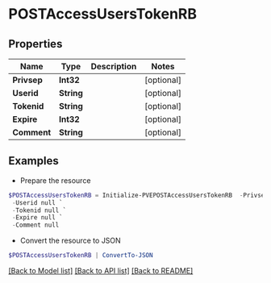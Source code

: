 # POSTAccessUsersTokenRB
## Properties

Name | Type | Description | Notes
------------ | ------------- | ------------- | -------------
**Privsep** | **Int32** |  | [optional] 
**Userid** | **String** |  | [optional] 
**Tokenid** | **String** |  | [optional] 
**Expire** | **Int32** |  | [optional] 
**Comment** | **String** |  | [optional] 

## Examples

- Prepare the resource
```powershell
$POSTAccessUsersTokenRB = Initialize-PVEPOSTAccessUsersTokenRB  -Privsep null `
 -Userid null `
 -Tokenid null `
 -Expire null `
 -Comment null
```

- Convert the resource to JSON
```powershell
$POSTAccessUsersTokenRB | ConvertTo-JSON
```

[[Back to Model list]](../README.md#documentation-for-models) [[Back to API list]](../README.md#documentation-for-api-endpoints) [[Back to README]](../README.md)

